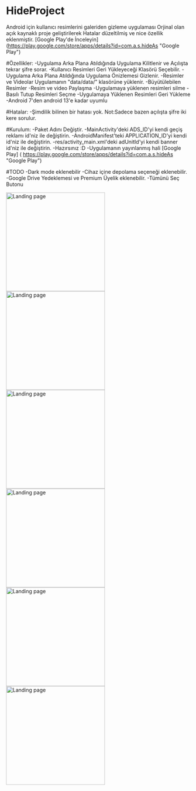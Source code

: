 # HideProject


Android için kullanıcı resimlerini galeriden gizleme uygulaması
Orjinal olan açık kaynaklı proje geliştirilerek Hatalar düzeltilmiş ve nice özellik eklenmiştir.
[Google Play'de İnceleyin] (https://play.google.com/store/apps/details?id=com.a.s.hideAs "Google Play")

#Özellikler:
-Uygulama Arka Plana Atıldığında Uygulama Kilitlenir ve Açılışta tekrar şifre sorar.
-Kullanıcı Resimleri Geri Yükleyeceği Klasörü Seçebilir.
-Uygulama Arka Plana Atıldığında Uygulama Önizlemesi Gizlenir.
-Resimler ve Videolar Uygulamanın "data/data/" klasörüne yüklenir.
-Büyütülebilen Resimler
-Resim ve video Paylaşma
-Uygulamaya yüklenen resimleri silme
-Basılı Tutup Resimleri Seçme
-Uygulamaya Yüklenen Resimleri Geri Yükleme
-Android 7'den android 13'e kadar uyumlu

#Hatalar:
-Şimdilik bilinen bir hatası yok.
Not:Sadece bazen açılışta şifre iki kere sorulur.

#Kurulum:
-Paket Adını Değiştir.
-MainActivity'deki ADS_ID'yi kendi geçiş reklamı id'niz ile değiştirin.
-AndroidManifest'teki APPLICATION_ID'yi kendi id'niz ile değiştirin.
-res/activity_main.xml'deki adUnitId'yi kendi banner id'niz ile değiştirin.
-Hazırsınız :D 
-Uygulamanın yayınlanmış hali [Google Play] ( https://play.google.com/store/apps/details?id=com.a.s.hideAs "Google Play")

#TODO 
-Dark mode eklenebilir
-Cihaz içine depolama seçeneği eklenebilir.
-Google Drive Yedeklemesi ve Premium Üyelik eklenebilir.
-Tümünü Seç Butonu

<img src="https://i.hizliresim.com/9wy5w4w.jpg" alt="Landing page" height="270px"> <img src="https://i.hizliresim.com/od21ufn.jpg" alt="Landing page" height="270px"> <img src="https://i.hizliresim.com/d0lzi5u.jpg" alt="Landing page" height="270px"> <img src="https://i.hizliresim.com/t0un63p.jpg" alt="Landing page" height="270px"> <img src="https://i.hizliresim.com/dr1f1ji.jpg" alt="Landing page" height="270px"> <img src="https://i.hizliresim.com/bxsmpkc.jpg" alt="Landing page" height="270px">







